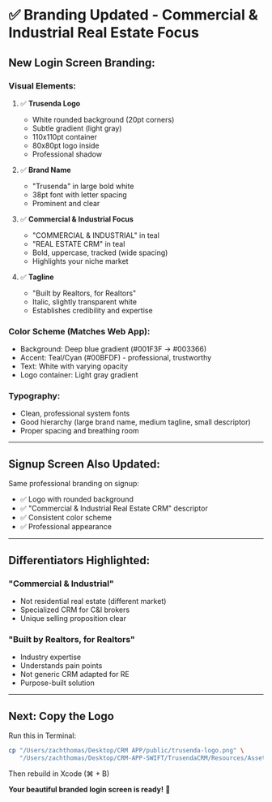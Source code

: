 # ✅ Branding Updated - Commercial & Industrial Real Estate Focus

## New Login Screen Branding:

### Visual Elements:
1. ✅ **Trusenda Logo**
   - White rounded background (20pt corners)
   - Subtle gradient (light gray)
   - 110x110pt container
   - 80x80pt logo inside
   - Professional shadow

2. ✅ **Brand Name**
   - "Trusenda" in large bold white
   - 38pt font with letter spacing
   - Prominent and clear

3. ✅ **Commercial & Industrial Focus**
   - "COMMERCIAL & INDUSTRIAL" in teal
   - "REAL ESTATE CRM" in teal
   - Bold, uppercase, tracked (wide spacing)
   - Highlights your niche market

4. ✅ **Tagline**
   - "Built by Realtors, for Realtors"
   - Italic, slightly transparent white
   - Establishes credibility and expertise

### Color Scheme (Matches Web App):
- Background: Deep blue gradient (#001F3F → #003366)
- Accent: Teal/Cyan (#00BFDF) - professional, trustworthy
- Text: White with varying opacity
- Logo container: Light gray gradient

### Typography:
- Clean, professional system fonts
- Good hierarchy (large brand name, medium tagline, small descriptor)
- Proper spacing and breathing room

---

## Signup Screen Also Updated:

Same professional branding on signup:
- ✅ Logo with rounded background
- ✅ "Commercial & Industrial Real Estate CRM" descriptor
- ✅ Consistent color scheme
- ✅ Professional appearance

---

## Differentiators Highlighted:

### "Commercial & Industrial"
- Not residential real estate (different market)
- Specialized CRM for C&I brokers
- Unique selling proposition clear

### "Built by Realtors, for Realtors"
- Industry expertise
- Understands pain points
- Not generic CRM adapted for RE
- Purpose-built solution

---

## Next: Copy the Logo

Run this in Terminal:
```bash
cp "/Users/zachthomas/Desktop/CRM APP/public/trusenda-logo.png" \
   "/Users/zachthomas/Desktop/CRM-APP-SWIFT/TrusendaCRM/Resources/Assets.xcassets/TrusendaLogo.imageset/trusenda-logo.png"
```

Then rebuild in Xcode (⌘ + B)

**Your beautiful branded login screen is ready!** 🎨

